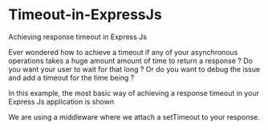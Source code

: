 # Timeout-in-ExpressJs
Achieving response timeout in Express Js

Ever wondered how to achieve a timeout if any of your asynchronous operations takes a huge amount amount of time to return a response ?
Do you want your user to wait for that long ?
Or do you want to debug the issue and add a timeout for the time being ?

In this example, the most basic way of achieving a response timeout in your Express Js application is shown

We are using a middleware where we attach a setTimeout to your response.

